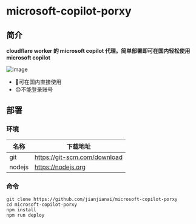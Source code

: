 # microsoft-copilot-porxy
## 简介

**cloudflare worker 的 microsoft copilot 代理。简单部署即可在国内轻松使用 microsoft copilot**


![image](https://github.com/jianjianai/microsoft-copilot-porxy/assets/59829816/0ca073cb-f6b8-47ff-befd-8876399a2b3e)


- 🎉可在国内直接使用
- 😞不能登录账号

## 部署
### 环境
|名称|下载地址|
|-|-|
|git|https://git-scm.com/download|
|nodejs|https://nodejs.org|


### 命令
``` shell
git clone https://github.com/jianjianai/microsoft-copilot-porxy
cd microsoft-copilot-porxy
npm install
npm run deploy
```
